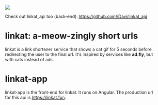 ![](https://github.com/user-attachments/assets/d5e5f00a-868d-40cb-a0a8-79222d09b4f0)

Check out linkat_api too (back-end): https://github.com/iDavi/linkat_api

# linkat: a-meow-zingly short urls
linkat is a link shortener service that shows a cat gif for 5 seconds before redirecting the user to the final url. It's inspired by services like **ad.fly**, but with cats instead of ads.

# linkat-app
linkat-app is the front-end for linkat. It runs on Angular. The production url for this api is https://linkat.fun.
